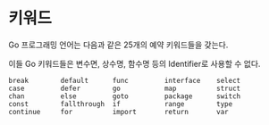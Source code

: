 # **키워드**

Go 프로그래밍 언어는 다음과 같은 25개의 예약 키워드들을 갖는다. 

이들 Go 키워드들은 변수면, 상수명, 함수명 등의 Identifier로 사용할 수 없다.
```
break        default      func         interface    select
case         defer        go           map          struct
chan         else         goto         package      switch
const        fallthrough  if           range        type
continue     for          import       return       var
```